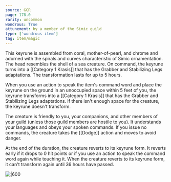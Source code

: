 ```yaml
---
source: GGR
page: 178.0
rarity: uncommon
wondrous: True
attunement: by a member of the Simic guild
type: ['wondrous item']
tag: item/magic
---
```


This keyrune is assembled from coral, mother-of-pearl, and chrome and adorned with the spirals and curves characteristic of Simic ornamentation. The head resembles the shell of a sea creature. On command, the keyrune turns into a [[Category 1 Krasis]] that has the Grabber and Stabilizing Legs adaptations. The transformation lasts for up to 5 hours.

When you use an action to speak the item's command word and place the keyrune on the ground in an unoccupied space within 5 feet of you, the keyrune transforms into a [[Category 1 Krasis]] that has the Grabber and Stabilizing Legs adaptations. If there isn't enough space for the creature, the keyrune doesn't transform.

The creature is friendly to you, your companions, and other members of your guild (unless those guild members are hostile to you). It understands your languages and obeys your spoken commands. If you issue no commands, the creature takes the [[Dodge]] action and moves to avoid danger.

At the end of the duration, the creature reverts to its keyrune form. It reverts early if it drops to 0 hit points or if you use an action to speak the command word again while touching it. When the creature reverts to its keyrune form, it can't transform again until 36 hours have passed.


![|600](https://5e.tools/img/items/GGR/Simic%20Keyrune.jpg)